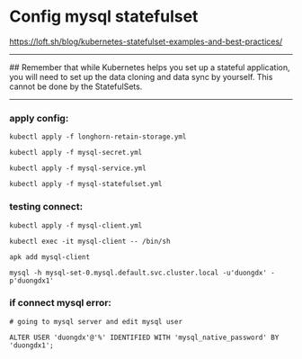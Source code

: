 # Config mysql statefulset

https://loft.sh/blog/kubernetes-statefulset-examples-and-best-practices/


<hr/>
## Remember that while Kubernetes helps you set up a stateful application, you will need to set up the data cloning and data sync by yourself. This cannot be done by the StatefulSets.
<hr/>

### apply config:
```
kubectl apply -f longhorn-retain-storage.yml

kubectl apply -f mysql-secret.yml

kubectl apply -f mysql-service.yml

kubectl apply -f mysql-statefulset.yml
```


### testing connect:
```
kubectl apply -f mysql-client.yml

kubectl exec -it mysql-client -- /bin/sh

apk add mysql-client

mysql -h mysql-set-0.mysql.default.svc.cluster.local -u'duongdx' -p'duongdx1'
```

### if connect mysql error:
```
# going to mysql server and edit mysql user

ALTER USER 'duongdx'@'%' IDENTIFIED WITH 'mysql_native_password' BY 'duongdx1';
```